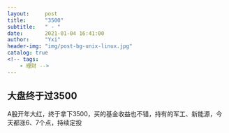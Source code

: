 ```yaml
---
layout:     post
title:      "3500"
subtitle:   " - "
date:       2021-01-04 16:41:00
author:     "Yxi"
header-img: "img/post-bg-unix-linux.jpg"
catalog: true
<!-- tags:
    - 理财 -->
---
```


## 大盘终于过3500

A股开年大红，终于拿下3500，买的基金收益也不错，持有的军工、新能源，今天都涨6、7个点，持续定投